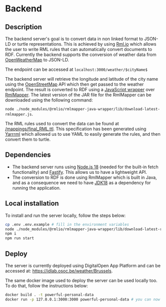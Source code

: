 # Backend

## Description

The backend server's goal is to convert data in non linked format to JSON-LD or turtle representations. This is achieved by using [Rml.io](https://rml.io/) which allows the user to write RML rules that can automatically convert documents to RDF. Currently the backend supports the conversion of weather data from [OpenWeatherMap](https://openweathermap.org/api) to JSON-LD.

The endpoint can be accessed at ``` localhost:3000/weather/$cityName$ ```

The backend server will retrieve the longitude and latitude of the city name using the [OpenStreetMap](https://www.openstreetmap.org/) API which then get passed to the weather endpoint. The result is converted to RDF using a [JavaScript wrapper](https://github.com/RMLio/rmlmapper-java-wrapper-js) over [RmlMapper](https://github.com/RMLio/rmlmapper-java). The latest version of the JAR file for the RmlMapper can be downloaded using the following command: 

```node ./node_modules/@rmlio/rmlmapper-java-wrapper/lib/download-latest-rmlmapper.js```.

The RML rules used to convert the data can be found at [/mappings/final_RML.ttl](https://github.com/osoc22/project-idlab/blob/master/app/backend/mappings/final_RML.ttl). This specification has been generated using [Yarrrml](https://rml.io/yarrrml/) which allowed us to use YAML to easily generate the rules, and then convert them to turtle.

## Dependencies

- The backend server runs using [Node.js 18](https://nodejs.org/ru/blog/announcements/v18-release-announce/) (needed for the built-in fetch functionality) and [Fastify](https://www.fastify.io/). This allows us to have a lightweight API.
- The conversion to RDF is done using RmlMapper which is built in Java, and as a consequence we need to have [JDK18](https://www.oracle.com/java/technologies/javase/jdk18-archive-downloads.html) as a dependency for running the application.

## Local installation

To install and run the server locally, follow the steps below:

```bash
cp .env .env.example # fill in the environment variables
node ./node_modules/@rmlio/rmlmapper-java-wrapper/lib/download-latest-rmlmapper.js # Download the latest version of the JAR file
npm i
npm run start
```

## Deploy

The server is currently deployed using DigitalOpen App Platform and can be accessed at: https://idlab.osoc.be/weather/Brussels.

The same docker image used to deploy the server can be used locally too. To do that, follow the instructions below:

```bash
docker build . -t powerful-personal-data
docker run -p 127.0.0.1:3000:3000 powerful-personal-data # you can now access the service by going to http://127.0.0.1:3000
```
